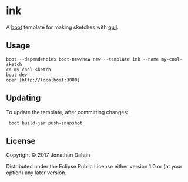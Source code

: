 # ink

A [boot](http://boot-clj.com/) template for making sketches with [quil](https://quil.info).

## Usage

    boot --dependencies boot-new/new new --template ink --name my-cool-sketch
    cd my-cool-sketch
    boot dev
    open [http://localhost:3000]

## Updating

   To update the template, after committing changes:

     boot build-jar push-snapshot

## License

Copyright © 2017 Jonathan Dahan

Distributed under the Eclipse Public License either version 1.0 or (at
your option) any later version.
